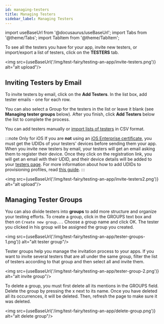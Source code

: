 ```yaml
---
id: managing-testers
title: Managing Testers
sidebar_label: Managing Testers
---
```


import useBaseUrl from '@docusaurus/useBaseUrl';
import Tabs from '@theme/Tabs';
import TabItem from '@theme/TabItem';

To see all the testers you have for your app, invite new testers, or import/export a list of testers, click on the **TESTERS** tab.

<img src={useBaseUrl('/img/test-fairy/testing-an-app/invite-testers.png')} alt="alt upload"/>

## Inviting Testers by Email

To invite testers by email, click on the **Add Testers**.
In the list box, add tester emails - one for each row.

You can also select a Group for the testers in the list or leave it blank (see **Managing tester groups** below).
After you finish, click **Add Testers** below the list to complete the process.

You can add testers manually or [import lists of testers](https://app.testfairy.com/testers/import/) in CSV format.

:::note Only for iOS
If you are **not** using an [iOS Enterprise certificate](https://developer.apple.com/programs/ios/enterprise/), you must get the UDIDs of your testers' devices before sending them your app.
When you invite new testers by email, your testers will get an email asking them to register their device. Once they click on the registration link, you will get an email with their UDID, and their device details will be added to your [testers page](https://app.testfairy.com/testers).
For more information about how to add UDIDs to provisioning profiles, read [this guide](/test-fairy/sdk/ios/adding-udids).
:::

<img src={useBaseUrl('/img/test-fairy/testing-an-app/invite-testers2.png')} alt="alt upload"/>

## Managing Tester Groups

You can also divide testers into **groups** to add more structure and organize your testing efforts.
To create a group, click in the GROUPS text box and then on `Create new group...`
Choose a group name and click OK. The tester you clicked in his group will be assigned the group you created.

<img src={useBaseUrl('/img/test-fairy/testing-an-app/tester-groups-1.png')} alt="alt tester group"/>

Tester groups help you manage the invitation process to your apps. If you want to invite several testers that are all under the same group, filter the list of testers according to that group and then select all and invite them.

<img src={useBaseUrl('/img/test-fairy/testing-an-app/tester-group-2.png')} alt="alt invite group"/>

To delete a group, you must first delete all its mentions in the GROUPS field. Delete the group by pressing the x next to its name. Once you have deleted all its occurrences, it will be deleted. Then, refresh the page to make sure it was deleted.

<img src={useBaseUrl('/img/test-fairy/testing-an-app/delete-group.png')} alt="alt delete group"/>
